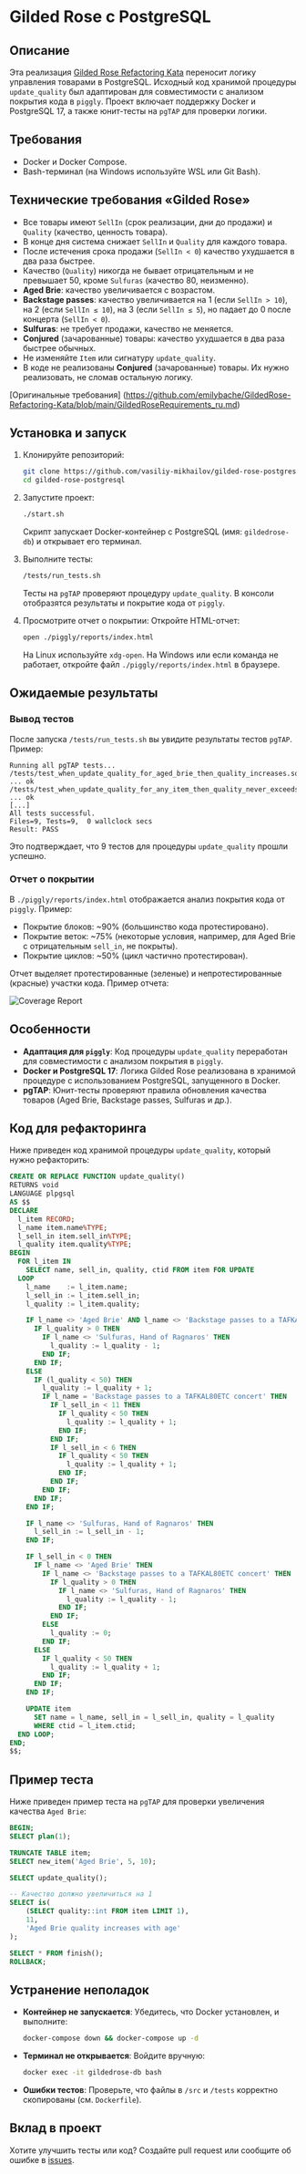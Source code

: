 # Gilded Rose с PostgreSQL

## Описание

Эта реализация [Gilded Rose Refactoring Kata](https://github.com/emilybache/GildedRose-Refactoring-Kata) переносит логику управления товарами в PostgreSQL. Исходный код хранимой процедуры `update_quality` был адаптирован для совместимости с анализом покрытия кода в `piggly`. Проект включает поддержку Docker и PostgreSQL 17, а также юнит-тесты на `pgTAP` для проверки логики.

## Требования

- Docker и Docker Compose.
- Bash-терминал (на Windows используйте WSL или Git Bash).

## Технические требования «Gilded Rose»

- Все товары имеют `SellIn` (срок реализации, дни до продажи) и `Quality` (качество, ценность товара).
- В конце дня система снижает `SellIn` и `Quality` для каждого товара.
- После истечения срока продажи (`SellIn < 0`) качество ухудшается в два раза быстрее.
- Качество (`Quality`) никогда не бывает отрицательным и не превышает 50, кроме `Sulfuras` (качество 80, неизменно).
- **Aged Brie**: качество увеличивается с возрастом.
- **Backstage passes**: качество увеличивается на 1 (если `SellIn > 10`), на 2 (если `SellIn ≤ 10`), на 3 (если `SellIn ≤ 5`), но падает до 0 после концерта (`SellIn < 0`).
- **Sulfuras**: не требует продажи, качество не меняется.
- **Conjured** (зачарованные) товары: качество ухудшается в два раза быстрее обычных.
- Не изменяйте `Item` или сигнатуру `update_quality`.
- В коде не реализованы **Conjured** (зачарованные) товары. Их нужно реализовать, не сломав остальную логику.

[Оригинальные требования] (https://github.com/emilybache/GildedRose-Refactoring-Kata/blob/main/GildedRoseRequirements_ru.md)

## Установка и запуск

1. Клонируйте репозиторий:
   ```bash
   git clone https://github.com/vasiliy-mikhailov/gilded-rose-postgresql
   cd gilded-rose-postgresql
   ```

2. Запустите проект:
   ```bash
   ./start.sh
   ```
   Скрипт запускает Docker-контейнер с PostgreSQL (имя: `gildedrose-db`) и открывает его терминал.

3. Выполните тесты:
   ```bash
   /tests/run_tests.sh
   ```
   Тесты на `pgTAP` проверяют процедуру `update_quality`. В консоли отобразятся результаты и покрытие кода от `piggly`.

4. Просмотрите отчет о покрытии:
   Откройте HTML-отчет:
   ```bash
   open ./piggly/reports/index.html
   ```
   На Linux используйте `xdg-open`. На Windows или если команда не работает, откройте файл `./piggly/reports/index.html` в браузере.

## Ожидаемые результаты

### Вывод тестов
После запуска `/tests/run_tests.sh` вы увидите результаты тестов `pgTAP`. Пример:
```
Running all pgTAP tests...
/tests/test_when_update_quality_for_aged_brie_then_quality_increases.sql ... ok
/tests/test_when_update_quality_for_any_item_then_quality_never_exceeds_50.sql ... ok
[...]
All tests successful.
Files=9, Tests=9,  0 wallclock secs
Result: PASS
```
Это подтверждает, что 9 тестов для процедуры `update_quality` прошли успешно.

### Отчет о покрытии
В `./piggly/reports/index.html` отображается анализ покрытия кода от `piggly`. Пример:
- Покрытие блоков: ~90% (большинство кода протестировано).
- Покрытие веток: ~75% (некоторые условия, например, для Aged Brie с отрицательным `sell_in`, не покрыты).
- Покрытие циклов: ~50% (цикл частично протестирован).

Отчет выделяет протестированные (зеленые) и непротестированные (красные) участки кода. Пример отчета:

![Coverage Report](coverage.png)

## Особенности

- **Адаптация для `piggly`**: Код процедуры `update_quality` переработан для совместимости с анализом покрытия в `piggly`.
- **Docker и PostgreSQL 17**: Логика Gilded Rose реализована в хранимой процедуре с использованием PostgreSQL, запущенного в Docker.
- **pgTAP**: Юнит-тесты проверяют правила обновления качества товаров (Aged Brie, Backstage passes, Sulfuras и др.).

## Код для рефакторинга

Ниже приведен код хранимой процедуры `update_quality`, который нужно рефакторить:

```sql
CREATE OR REPLACE FUNCTION update_quality()
RETURNS void
LANGUAGE plpgsql
AS $$
DECLARE
  l_item RECORD;
  l_name item.name%TYPE;
  l_sell_in item.sell_in%TYPE;
  l_quality item.quality%TYPE;
BEGIN
  FOR l_item IN
    SELECT name, sell_in, quality, ctid FROM item FOR UPDATE
  LOOP
    l_name    := l_item.name;
    l_sell_in := l_item.sell_in;
    l_quality := l_item.quality;

    IF l_name <> 'Aged Brie' AND l_name <> 'Backstage passes to a TAFKAL80ETC concert' THEN
      IF l_quality > 0 THEN
        IF l_name <> 'Sulfuras, Hand of Ragnaros' THEN
          l_quality := l_quality - 1;
        END IF;
      END IF;
    ELSE
      IF (l_quality < 50) THEN
        l_quality := l_quality + 1;
        IF l_name = 'Backstage passes to a TAFKAL80ETC concert' THEN
          IF l_sell_in < 11 THEN
            IF l_quality < 50 THEN
              l_quality := l_quality + 1;
            END IF;
          END IF;
          IF l_sell_in < 6 THEN
            IF l_quality < 50 THEN
              l_quality := l_quality + 1;
            END IF;
          END IF;
        END IF;
      END IF;
    END IF;

    IF l_name <> 'Sulfuras, Hand of Ragnaros' THEN
      l_sell_in := l_sell_in - 1;
    END IF;

    IF l_sell_in < 0 THEN
      IF l_name <> 'Aged Brie' THEN
        IF l_name <> 'Backstage passes to a TAFKAL80ETC concert' THEN
          IF l_quality > 0 THEN
            IF l_name <> 'Sulfuras, Hand of Ragnaros' THEN
              l_quality := l_quality - 1;
            END IF;
          END IF;
        ELSE
          l_quality := 0;
        END IF;
      ELSE
        IF l_quality < 50 THEN
          l_quality := l_quality + 1;
        END IF;
      END IF;
    END IF;

    UPDATE item
      SET name = l_name, sell_in = l_sell_in, quality = l_quality
      WHERE ctid = l_item.ctid;
  END LOOP;
END;
$$;
```

## Пример теста

Ниже приведен пример теста на `pgTAP` для проверки увеличения качества `Aged Brie`:

```sql
BEGIN;
SELECT plan(1);

TRUNCATE TABLE item;
SELECT new_item('Aged Brie', 5, 10);

SELECT update_quality();

-- Качество должно увеличиться на 1
SELECT is(
    (SELECT quality::int FROM item LIMIT 1),
    11,
    'Aged Brie quality increases with age'
);

SELECT * FROM finish();
ROLLBACK;
```

## Устранение неполадок

- **Контейнер не запускается**: Убедитесь, что Docker установлен, и выполните:
  ```bash
  docker-compose down && docker-compose up -d
  ```
- **Терминал не открывается**: Войдите вручную:
  ```bash
  docker exec -it gildedrose-db bash
  ```
- **Ошибки тестов**: Проверьте, что файлы в `/src` и `/tests` корректно скопированы (см. `Dockerfile`).

## Вклад в проект

Хотите улучшить тесты или код? Создайте pull request или сообщите об ошибке в [issues](https://github.com/vasiliy-mikhailov/gilded-rose-postgresql/issues).
